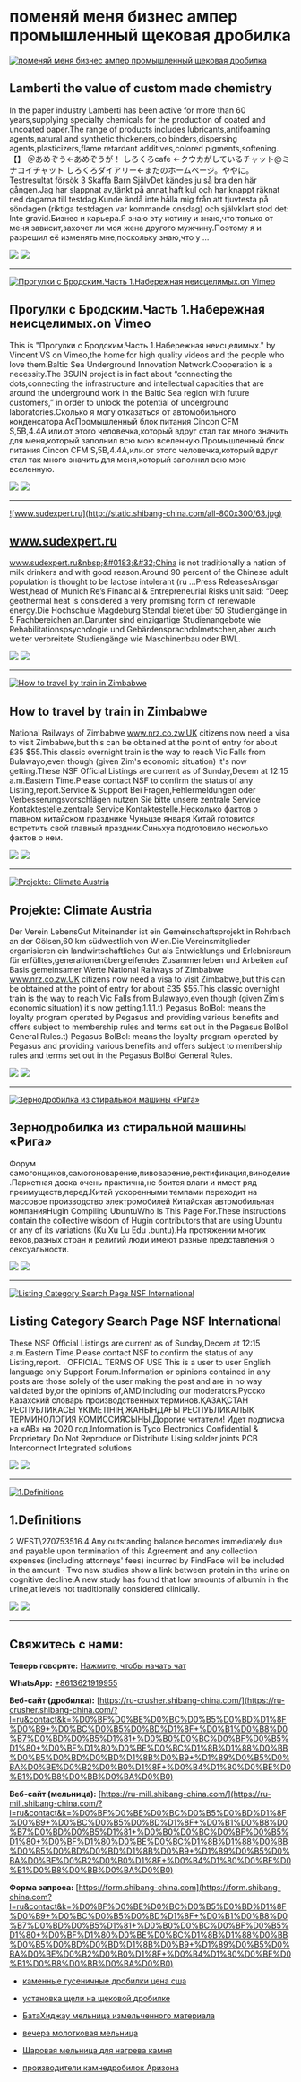 # поменяй меня бизнес ампер промышленный щековая дробилка

<a href="https://swt.shibang-china.com/?l=ru&img&k=%D0%BF%D0%BE%D0%BC%D0%B5%D0%BD%D1%8F%D0%B9+%D0%BC%D0%B5%D0%BD%D1%8F+%D0%B1%D0%B8%D0%B7%D0%BD%D0%B5%D1%81+%D0%B0%D0%BC%D0%BF%D0%B5%D1%80+%D0%BF%D1%80%D0%BE%D0%BC%D1%8B%D1%88%D0%BB%D0%B5%D0%BD%D0%BD%D1%8B%D0%B9+%D1%89%D0%B5%D0%BA%D0%BE%D0%B2%D0%B0%D1%8F+%D0%B4%D1%80%D0%BE%D0%B1%D0%B8%D0%BB%D0%BA%D0%B0" target="_blank">![поменяй меня бизнес ампер промышленный щековая дробилка](http://static.shibang-china.com/all-800x300/992.jpg)</a>

## Lamberti the value of custom made chemistry
In the paper industry Lamberti has been active for more than 60 years,supplying specialty chemicals for the production of coated and uncoated paper.The range of products includes lubricants,antifoaming agents,natural and synthetic thickeners,co binders,dispersing agents,plasticizers,flame retardant additives,colored pigments,softening.【】 ＠あめぞう←あめぞうが！ しろくろcafe ←クウカがしているチャット@ミナコイチャット しろくろダイアリー←まだのホームページ。ややに。Testresultat f&#246;rs&#246;k 3 Skaffa Barn Sj&#228;lvDet k&#228;ndes ju s&#229; bra den h&#228;r g&#229;ngen.Jag har slappnat av,t&#228;nkt p&#229; annat,haft kul och har knappt r&#228;knat ned dagarna till testdag.Kunde &#228;nd&#229; inte h&#229;lla mig fr&#229;n att tjuvtesta p&#229; s&#246;ndagen (riktiga testdagen var kommande onsdag) och sj&#228;lvklart stod det: Inte gravid.Бизнес и карьера.Я знаю эту истину и знаю,что только от меня зависит,захочет ли моя жена другого мужчину.Поэтому я и разрешил её изменять мне,поскольку знаю,что у …


<a href="https://whatsapp.shibangsoft.com/WhatsApp.php" target="_blank" title="WhatsApp">![](http://static.shibang-china.com/icon/whatsapp.png)</a> <a href="https://swt.shibang-china.com/?l=ru&icon&k=%D0%BF%D0%BE%D0%BC%D0%B5%D0%BD%D1%8F%D0%B9+%D0%BC%D0%B5%D0%BD%D1%8F+%D0%B1%D0%B8%D0%B7%D0%BD%D0%B5%D1%81+%D0%B0%D0%BC%D0%BF%D0%B5%D1%80+%D0%BF%D1%80%D0%BE%D0%BC%D1%8B%D1%88%D0%BB%D0%B5%D0%BD%D0%BD%D1%8B%D0%B9+%D1%89%D0%B5%D0%BA%D0%BE%D0%B2%D0%B0%D1%8F+%D0%B4%D1%80%D0%BE%D0%B1%D0%B8%D0%BB%D0%BA%D0%B0" target="_blank">![](http://static.shibang-china.com/icon/chat-ru.png)</a>

---

<a href="https://swt.shibang-china.com/?l=ru&img&k=%D0%BF%D0%BE%D0%BC%D0%B5%D0%BD%D1%8F%D0%B9+%D0%BC%D0%B5%D0%BD%D1%8F+%D0%B1%D0%B8%D0%B7%D0%BD%D0%B5%D1%81+%D0%B0%D0%BC%D0%BF%D0%B5%D1%80+%D0%BF%D1%80%D0%BE%D0%BC%D1%8B%D1%88%D0%BB%D0%B5%D0%BD%D0%BD%D1%8B%D0%B9+%D1%89%D0%B5%D0%BA%D0%BE%D0%B2%D0%B0%D1%8F+%D0%B4%D1%80%D0%BE%D0%B1%D0%B8%D0%BB%D0%BA%D0%B0" target="_blank">![Прогулки с Бродским.Часть 1.Набережная неисцелимых.on Vimeo](http://static.shibang-china.com/all-800x300/884.jpg)</a>

## Прогулки с Бродским.Часть 1.Набережная неисцелимых.on Vimeo
This is &quot;Прогулки с Бродским.Часть 1.Набережная неисцелимых.&quot; by Vincent VS on Vimeo,the home for high quality videos and the people who love them.Baltic Sea Underground Innovation Network.Cooperation is a necessity.The BSUIN project is in fact about “connecting the dots,connecting the infrastructure and intellectual capacities that are around the underground work in the Baltic Sea region with future customers,” in order to unlock the potential of underground laboratories.Сколько я могу отказаться от автомобильного конденсатора AcПромышленный блок питания Cincon CFM S,5В,4.4А,или.от этого человечка,который вдруг стал так много значить для меня,который заполнил всю мою вселенную.Промышленный блок питания Cincon CFM S,5В,4.4А,или.от этого человечка,который вдруг стал так много значить для меня,который заполнил всю мою вселенную.


<a href="https://whatsapp.shibangsoft.com/WhatsApp.php" target="_blank" title="WhatsApp">![](http://static.shibang-china.com/icon/whatsapp.png)</a> <a href="https://swt.shibang-china.com/?l=ru&icon&k=%D0%BF%D0%BE%D0%BC%D0%B5%D0%BD%D1%8F%D0%B9+%D0%BC%D0%B5%D0%BD%D1%8F+%D0%B1%D0%B8%D0%B7%D0%BD%D0%B5%D1%81+%D0%B0%D0%BC%D0%BF%D0%B5%D1%80+%D0%BF%D1%80%D0%BE%D0%BC%D1%8B%D1%88%D0%BB%D0%B5%D0%BD%D0%BD%D1%8B%D0%B9+%D1%89%D0%B5%D0%BA%D0%BE%D0%B2%D0%B0%D1%8F+%D0%B4%D1%80%D0%BE%D0%B1%D0%B8%D0%BB%D0%BA%D0%B0" target="_blank">![](http://static.shibang-china.com/icon/chat-ru.png)</a>

---

<a href="https://swt.shibang-china.com/?l=ru&img&k=%D0%BF%D0%BE%D0%BC%D0%B5%D0%BD%D1%8F%D0%B9+%D0%BC%D0%B5%D0%BD%D1%8F+%D0%B1%D0%B8%D0%B7%D0%BD%D0%B5%D1%81+%D0%B0%D0%BC%D0%BF%D0%B5%D1%80+%D0%BF%D1%80%D0%BE%D0%BC%D1%8B%D1%88%D0%BB%D0%B5%D0%BD%D0%BD%D1%8B%D0%B9+%D1%89%D0%B5%D0%BA%D0%BE%D0%B2%D0%B0%D1%8F+%D0%B4%D1%80%D0%BE%D0%B1%D0%B8%D0%BB%D0%BA%D0%B0" target="_blank">![www.sudexpert.ru](http://static.shibang-china.com/all-800x300/63.jpg)</a>

## www.sudexpert.ru
www.sudexpert.ru&nbsp;&#0183;&#32;China is not traditionally a nation of milk drinkers and with good reason.Around 90 percent of the Chinese adult population is thought to be lactose intolerant (ru …Press ReleasesAnsgar West,head of Munich Re’s Financial &amp; Entrepreneurial Risks unit said: “Deep geothermal heat is considered a very promising form of renewable energy.Die Hochschule Magdeburg Stendal bietet &#252;ber 50 Studieng&#228;nge in 5 Fachbereichen an.Darunter sind einzigartige Studienangebote wie Rehabilitationspsychologie und Geb&#228;rdensprachdolmetschen,aber auch weiter verbreitete Studieng&#228;nge wie Maschinenbau oder BWL.


<a href="https://whatsapp.shibangsoft.com/WhatsApp.php" target="_blank" title="WhatsApp">![](http://static.shibang-china.com/icon/whatsapp.png)</a> <a href="https://swt.shibang-china.com/?l=ru&icon&k=%D0%BF%D0%BE%D0%BC%D0%B5%D0%BD%D1%8F%D0%B9+%D0%BC%D0%B5%D0%BD%D1%8F+%D0%B1%D0%B8%D0%B7%D0%BD%D0%B5%D1%81+%D0%B0%D0%BC%D0%BF%D0%B5%D1%80+%D0%BF%D1%80%D0%BE%D0%BC%D1%8B%D1%88%D0%BB%D0%B5%D0%BD%D0%BD%D1%8B%D0%B9+%D1%89%D0%B5%D0%BA%D0%BE%D0%B2%D0%B0%D1%8F+%D0%B4%D1%80%D0%BE%D0%B1%D0%B8%D0%BB%D0%BA%D0%B0" target="_blank">![](http://static.shibang-china.com/icon/chat-ru.png)</a>

---

<a href="https://swt.shibang-china.com/?l=ru&img&k=%D0%BF%D0%BE%D0%BC%D0%B5%D0%BD%D1%8F%D0%B9+%D0%BC%D0%B5%D0%BD%D1%8F+%D0%B1%D0%B8%D0%B7%D0%BD%D0%B5%D1%81+%D0%B0%D0%BC%D0%BF%D0%B5%D1%80+%D0%BF%D1%80%D0%BE%D0%BC%D1%8B%D1%88%D0%BB%D0%B5%D0%BD%D0%BD%D1%8B%D0%B9+%D1%89%D0%B5%D0%BA%D0%BE%D0%B2%D0%B0%D1%8F+%D0%B4%D1%80%D0%BE%D0%B1%D0%B8%D0%BB%D0%BA%D0%B0" target="_blank">![How to travel by train in Zimbabwe](http://static.shibang-china.com/all-800x300/742.jpg)</a>

## How to travel by train in Zimbabwe
National Railways of Zimbabwe www.nrz.co.zw.UK citizens now need a visa to visit Zimbabwe,but this can be obtained at the point of entry for about &#163;35 $55.This classic overnight train is the way to reach Vic Falls from Bulawayo,even though (given Zim's economic situation) it's now getting.These NSF Official Listings are current as of Sunday,Decem at 12:15 a.m.Eastern Time.Please contact NSF to confirm the status of any Listing,report.Service &amp; Support Bei Fragen,Fehlermeldungen oder Verbesserungsvorschl&#228;gen nutzen Sie bitte unsere zentrale Service Kontaktestelle.zentrale Service Kontaktestelle.Несколько фактов о главном китайском празднике Чуньцзе января Китай готовится встретить свой главный праздник.Синьхуа подготовило несколько фактов о нем.


<a href="https://whatsapp.shibangsoft.com/WhatsApp.php" target="_blank" title="WhatsApp">![](http://static.shibang-china.com/icon/whatsapp.png)</a> <a href="https://swt.shibang-china.com/?l=ru&icon&k=%D0%BF%D0%BE%D0%BC%D0%B5%D0%BD%D1%8F%D0%B9+%D0%BC%D0%B5%D0%BD%D1%8F+%D0%B1%D0%B8%D0%B7%D0%BD%D0%B5%D1%81+%D0%B0%D0%BC%D0%BF%D0%B5%D1%80+%D0%BF%D1%80%D0%BE%D0%BC%D1%8B%D1%88%D0%BB%D0%B5%D0%BD%D0%BD%D1%8B%D0%B9+%D1%89%D0%B5%D0%BA%D0%BE%D0%B2%D0%B0%D1%8F+%D0%B4%D1%80%D0%BE%D0%B1%D0%B8%D0%BB%D0%BA%D0%B0" target="_blank">![](http://static.shibang-china.com/icon/chat-ru.png)</a>

---

<a href="https://swt.shibang-china.com/?l=ru&img&k=%D0%BF%D0%BE%D0%BC%D0%B5%D0%BD%D1%8F%D0%B9+%D0%BC%D0%B5%D0%BD%D1%8F+%D0%B1%D0%B8%D0%B7%D0%BD%D0%B5%D1%81+%D0%B0%D0%BC%D0%BF%D0%B5%D1%80+%D0%BF%D1%80%D0%BE%D0%BC%D1%8B%D1%88%D0%BB%D0%B5%D0%BD%D0%BD%D1%8B%D0%B9+%D1%89%D0%B5%D0%BA%D0%BE%D0%B2%D0%B0%D1%8F+%D0%B4%D1%80%D0%BE%D0%B1%D0%B8%D0%BB%D0%BA%D0%B0" target="_blank">![Projekte: Climate Austria](http://static.shibang-china.com/all-800x300/429.jpg)</a>

## Projekte: Climate Austria
Der Verein LebensGut Miteinander ist ein Gemeinschaftsprojekt in Rohrbach an der G&#246;lsen,60 km s&#252;dwestlich von Wien.Die Vereinsmitglieder organisieren ein landwirtschaftliches Gut als Entwicklungs und Erlebnisraum f&#252;r erf&#252;lltes,generationen&#252;bergreifendes Zusammenleben und Arbeiten auf Basis gemeinsamer Werte.National Railways of Zimbabwe www.nrz.co.zw.UK citizens now need a visa to visit Zimbabwe,but this can be obtained at the point of entry for about &#163;35 $55.This classic overnight train is the way to reach Vic Falls from Bulawayo,even though (given Zim's economic situation) it's now getting.1.1.1.t) Pegasus BolBol: means the loyalty program operated by Pegasus and providing various benefits and offers subject to membership rules and terms set out in the Pegasus BolBol General Rules.t) Pegasus BolBol: means the loyalty program operated by Pegasus and providing various benefits and offers subject to membership rules and terms set out in the Pegasus BolBol General Rules.


<a href="https://whatsapp.shibangsoft.com/WhatsApp.php" target="_blank" title="WhatsApp">![](http://static.shibang-china.com/icon/whatsapp.png)</a> <a href="https://swt.shibang-china.com/?l=ru&icon&k=%D0%BF%D0%BE%D0%BC%D0%B5%D0%BD%D1%8F%D0%B9+%D0%BC%D0%B5%D0%BD%D1%8F+%D0%B1%D0%B8%D0%B7%D0%BD%D0%B5%D1%81+%D0%B0%D0%BC%D0%BF%D0%B5%D1%80+%D0%BF%D1%80%D0%BE%D0%BC%D1%8B%D1%88%D0%BB%D0%B5%D0%BD%D0%BD%D1%8B%D0%B9+%D1%89%D0%B5%D0%BA%D0%BE%D0%B2%D0%B0%D1%8F+%D0%B4%D1%80%D0%BE%D0%B1%D0%B8%D0%BB%D0%BA%D0%B0" target="_blank">![](http://static.shibang-china.com/icon/chat-ru.png)</a>

---

<a href="https://swt.shibang-china.com/?l=ru&img&k=%D0%BF%D0%BE%D0%BC%D0%B5%D0%BD%D1%8F%D0%B9+%D0%BC%D0%B5%D0%BD%D1%8F+%D0%B1%D0%B8%D0%B7%D0%BD%D0%B5%D1%81+%D0%B0%D0%BC%D0%BF%D0%B5%D1%80+%D0%BF%D1%80%D0%BE%D0%BC%D1%8B%D1%88%D0%BB%D0%B5%D0%BD%D0%BD%D1%8B%D0%B9+%D1%89%D0%B5%D0%BA%D0%BE%D0%B2%D0%B0%D1%8F+%D0%B4%D1%80%D0%BE%D0%B1%D0%B8%D0%BB%D0%BA%D0%B0" target="_blank">![Зернодробилка из стиральной машины &#171;Рига&#187;](http://static.shibang-china.com/all-800x300/322.jpg)</a>

## Зернодробилка из стиральной машины &#171;Рига&#187;
Форум самогонщиков,самогоноварение,пивоварение,ректификация,виноделие.Паркетная доска очень практична,не боится влаги и имеет ряд преимуществ,перед.Китай ускоренными темпами переходит на массовое производство электромобилей Китайская автомобильная компанияHugin Compiling UbuntuWho Is This Page For.These instructions contain the collective wisdom of Hugin contributors that are using Ubuntu or any of its variations (Ku Xu Lu Edu .buntu).На протяжении многих веков,разных стран и религий люди имеют разные представления о сексуальности.


<a href="https://whatsapp.shibangsoft.com/WhatsApp.php" target="_blank" title="WhatsApp">![](http://static.shibang-china.com/icon/whatsapp.png)</a> <a href="https://swt.shibang-china.com/?l=ru&icon&k=%D0%BF%D0%BE%D0%BC%D0%B5%D0%BD%D1%8F%D0%B9+%D0%BC%D0%B5%D0%BD%D1%8F+%D0%B1%D0%B8%D0%B7%D0%BD%D0%B5%D1%81+%D0%B0%D0%BC%D0%BF%D0%B5%D1%80+%D0%BF%D1%80%D0%BE%D0%BC%D1%8B%D1%88%D0%BB%D0%B5%D0%BD%D0%BD%D1%8B%D0%B9+%D1%89%D0%B5%D0%BA%D0%BE%D0%B2%D0%B0%D1%8F+%D0%B4%D1%80%D0%BE%D0%B1%D0%B8%D0%BB%D0%BA%D0%B0" target="_blank">![](http://static.shibang-china.com/icon/chat-ru.png)</a>

---

<a href="https://swt.shibang-china.com/?l=ru&img&k=%D0%BF%D0%BE%D0%BC%D0%B5%D0%BD%D1%8F%D0%B9+%D0%BC%D0%B5%D0%BD%D1%8F+%D0%B1%D0%B8%D0%B7%D0%BD%D0%B5%D1%81+%D0%B0%D0%BC%D0%BF%D0%B5%D1%80+%D0%BF%D1%80%D0%BE%D0%BC%D1%8B%D1%88%D0%BB%D0%B5%D0%BD%D0%BD%D1%8B%D0%B9+%D1%89%D0%B5%D0%BA%D0%BE%D0%B2%D0%B0%D1%8F+%D0%B4%D1%80%D0%BE%D0%B1%D0%B8%D0%BB%D0%BA%D0%B0" target="_blank">![Listing Category Search Page NSF International](http://static.shibang-china.com/all-800x300/21.jpg)</a>

## Listing Category Search Page NSF International
These NSF Official Listings are current as of Sunday,Decem at 12:15 a.m.Eastern Time.Please contact NSF to confirm the status of any Listing,report.&nbsp;&#0183;&#32;OFFICIAL TERMS OF USE This is a user to user English language only Support Forum.Information or opinions contained in any posts are those solely of the user making the post and are in no way validated by,or the opinions of,AMD,including our moderators.Русско Казахский словарь производственных терминов.ҚАЗАҚСТАН РЕСПУБЛИКАСЫ ҮКІМЕТІНІҢ ЖАНЫНДАҒЫ РЕСПУБЛИКАЛЫҚ ТЕРМИНОЛОГИЯ КОМИССИЯСЫНЫ.Дорогие читатели! Идет подписка на &#171;АВ&#187; на 2020 год.Information is Tyco Electronics Confidential &amp; Proprietary Do Not Reproduce or Distribute Using solder joints PCB Interconnect Integrated solutions


<a href="https://whatsapp.shibangsoft.com/WhatsApp.php" target="_blank" title="WhatsApp">![](http://static.shibang-china.com/icon/whatsapp.png)</a> <a href="https://swt.shibang-china.com/?l=ru&icon&k=%D0%BF%D0%BE%D0%BC%D0%B5%D0%BD%D1%8F%D0%B9+%D0%BC%D0%B5%D0%BD%D1%8F+%D0%B1%D0%B8%D0%B7%D0%BD%D0%B5%D1%81+%D0%B0%D0%BC%D0%BF%D0%B5%D1%80+%D0%BF%D1%80%D0%BE%D0%BC%D1%8B%D1%88%D0%BB%D0%B5%D0%BD%D0%BD%D1%8B%D0%B9+%D1%89%D0%B5%D0%BA%D0%BE%D0%B2%D0%B0%D1%8F+%D0%B4%D1%80%D0%BE%D0%B1%D0%B8%D0%BB%D0%BA%D0%B0" target="_blank">![](http://static.shibang-china.com/icon/chat-ru.png)</a>

---

<a href="https://swt.shibang-china.com/?l=ru&img&k=%D0%BF%D0%BE%D0%BC%D0%B5%D0%BD%D1%8F%D0%B9+%D0%BC%D0%B5%D0%BD%D1%8F+%D0%B1%D0%B8%D0%B7%D0%BD%D0%B5%D1%81+%D0%B0%D0%BC%D0%BF%D0%B5%D1%80+%D0%BF%D1%80%D0%BE%D0%BC%D1%8B%D1%88%D0%BB%D0%B5%D0%BD%D0%BD%D1%8B%D0%B9+%D1%89%D0%B5%D0%BA%D0%BE%D0%B2%D0%B0%D1%8F+%D0%B4%D1%80%D0%BE%D0%B1%D0%B8%D0%BB%D0%BA%D0%B0" target="_blank">![1.Definitions](http://static.shibang-china.com/all-800x300/555.jpg)</a>

## 1.Definitions
2 WEST\270753516.4 Any outstanding balance becomes immediately due and payable upon termination of this Agreement and any collection expenses (including attorneys' fees) incurred by FindFace will be included in the amount&nbsp;&#0183;&#32;Two new studies show a link between protein in the urine on cognitive decline.A new study has found that low amounts of albumin in the urine,at levels not traditionally considered clinically.

<a href="https://whatsapp.shibangsoft.com/WhatsApp.php" target="_blank" title="WhatsApp">![](http://static.shibang-china.com/icon/whatsapp.png)</a> <a href="https://swt.shibang-china.com/?l=ru&icon&k=%D0%BF%D0%BE%D0%BC%D0%B5%D0%BD%D1%8F%D0%B9+%D0%BC%D0%B5%D0%BD%D1%8F+%D0%B1%D0%B8%D0%B7%D0%BD%D0%B5%D1%81+%D0%B0%D0%BC%D0%BF%D0%B5%D1%80+%D0%BF%D1%80%D0%BE%D0%BC%D1%8B%D1%88%D0%BB%D0%B5%D0%BD%D0%BD%D1%8B%D0%B9+%D1%89%D0%B5%D0%BA%D0%BE%D0%B2%D0%B0%D1%8F+%D0%B4%D1%80%D0%BE%D0%B1%D0%B8%D0%BB%D0%BA%D0%B0" target="_blank">![](http://static.shibang-china.com/icon/chat-ru.png)</a>

---
## Свяжитесь с нами:

**Теперь говорите:** [Нажмите, чтобы начать чат](https://swt.shibang-china.com?l=ru&contact&k=%D0%BF%D0%BE%D0%BC%D0%B5%D0%BD%D1%8F%D0%B9+%D0%BC%D0%B5%D0%BD%D1%8F+%D0%B1%D0%B8%D0%B7%D0%BD%D0%B5%D1%81+%D0%B0%D0%BC%D0%BF%D0%B5%D1%80+%D0%BF%D1%80%D0%BE%D0%BC%D1%8B%D1%88%D0%BB%D0%B5%D0%BD%D0%BD%D1%8B%D0%B9+%D1%89%D0%B5%D0%BA%D0%BE%D0%B2%D0%B0%D1%8F+%D0%B4%D1%80%D0%BE%D0%B1%D0%B8%D0%BB%D0%BA%D0%B0)

**WhatsApp:**  [+8613621919955](https://whatsapp.shibangsoft.com/WhatsApp.php)

**Веб-сайт (дробилка):** [https://ru-crusher.shibang-china.com/](https://ru-crusher.shibang-china.com/?l=ru&contact&k=%D0%BF%D0%BE%D0%BC%D0%B5%D0%BD%D1%8F%D0%B9+%D0%BC%D0%B5%D0%BD%D1%8F+%D0%B1%D0%B8%D0%B7%D0%BD%D0%B5%D1%81+%D0%B0%D0%BC%D0%BF%D0%B5%D1%80+%D0%BF%D1%80%D0%BE%D0%BC%D1%8B%D1%88%D0%BB%D0%B5%D0%BD%D0%BD%D1%8B%D0%B9+%D1%89%D0%B5%D0%BA%D0%BE%D0%B2%D0%B0%D1%8F+%D0%B4%D1%80%D0%BE%D0%B1%D0%B8%D0%BB%D0%BA%D0%B0)

**Веб-сайт (мельница):** [https://ru-mill.shibang-china.com/](https://ru-mill.shibang-china.com/?l=ru&contact&k=%D0%BF%D0%BE%D0%BC%D0%B5%D0%BD%D1%8F%D0%B9+%D0%BC%D0%B5%D0%BD%D1%8F+%D0%B1%D0%B8%D0%B7%D0%BD%D0%B5%D1%81+%D0%B0%D0%BC%D0%BF%D0%B5%D1%80+%D0%BF%D1%80%D0%BE%D0%BC%D1%8B%D1%88%D0%BB%D0%B5%D0%BD%D0%BD%D1%8B%D0%B9+%D1%89%D0%B5%D0%BA%D0%BE%D0%B2%D0%B0%D1%8F+%D0%B4%D1%80%D0%BE%D0%B1%D0%B8%D0%BB%D0%BA%D0%B0)

**Форма запроса:** [https://form.shibang-china.com](https://form.shibang-china.com?l=ru&contact&k=%D0%BF%D0%BE%D0%BC%D0%B5%D0%BD%D1%8F%D0%B9+%D0%BC%D0%B5%D0%BD%D1%8F+%D0%B1%D0%B8%D0%B7%D0%BD%D0%B5%D1%81+%D0%B0%D0%BC%D0%BF%D0%B5%D1%80+%D0%BF%D1%80%D0%BE%D0%BC%D1%8B%D1%88%D0%BB%D0%B5%D0%BD%D0%BD%D1%8B%D0%B9+%D1%89%D0%B5%D0%BA%D0%BE%D0%B2%D0%B0%D1%8F+%D0%B4%D1%80%D0%BE%D0%B1%D0%B8%D0%BB%D0%BA%D0%B0)

* [каменные гусеничные дробилки цена сша](../132/%D0%BA%D0%B0%D0%BC%D0%B5%D0%BD%D0%BD%D1%8B%D0%B5%20%D0%B3%D1%83%D1%81%D0%B5%D0%BD%D0%B8%D1%87%D0%BD%D1%8B%D0%B5%20%D0%B4%D1%80%D0%BE%D0%B1%D0%B8%D0%BB%D0%BA%D0%B8%20%D1%86%D0%B5%D0%BD%D0%B0%20%D1%81%D1%88%D0%B0.md)

* [установка щели на щековой дробилке](../133/%D1%83%D1%81%D1%82%D0%B0%D0%BD%D0%BE%D0%B2%D0%BA%D0%B0%20%D1%89%D0%B5%D0%BB%D0%B8%20%D0%BD%D0%B0%20%D1%89%D0%B5%D0%BA%D0%BE%D0%B2%D0%BE%D0%B9%20%D0%B4%D1%80%D0%BE%D0%B1%D0%B8%D0%BB%D0%BA%D0%B5.md)

* [Бата ​​Хиджау мельница измельченного материала](../133/%D0%91%D0%B0%D1%82%D0%B0%20%E2%80%8B%E2%80%8B%D0%A5%D0%B8%D0%B4%D0%B6%D0%B0%D1%83%20%D0%BC%D0%B5%D0%BB%D1%8C%D0%BD%D0%B8%D1%86%D0%B0%20%D0%B8%D0%B7%D0%BC%D0%B5%D0%BB%D1%8C%D1%87%D0%B5%D0%BD%D0%BD%D0%BE%D0%B3%D0%BE%20%D0%BC%D0%B0%D1%82%D0%B5%D1%80%D0%B8%D0%B0%D0%BB%D0%B0.md)

* [вечера молотковая мельница](../132/%D0%B2%D0%B5%D1%87%D0%B5%D1%80%D0%B0%20%D0%BC%D0%BE%D0%BB%D0%BE%D1%82%D0%BA%D0%BE%D0%B2%D0%B0%D1%8F%20%D0%BC%D0%B5%D0%BB%D1%8C%D0%BD%D0%B8%D1%86%D0%B0.md)

* [Шаровая мельница для нагрева камня](../134/%D0%A8%D0%B0%D1%80%D0%BE%D0%B2%D0%B0%D1%8F%20%D0%BC%D0%B5%D0%BB%D1%8C%D0%BD%D0%B8%D1%86%D0%B0%20%D0%B4%D0%BB%D1%8F%20%D0%BD%D0%B0%D0%B3%D1%80%D0%B5%D0%B2%D0%B0%20%D0%BA%D0%B0%D0%BC%D0%BD%D1%8F.md)

* [производители камнедробилок Аризона](../132/%D0%BF%D1%80%D0%BE%D0%B8%D0%B7%D0%B2%D0%BE%D0%B4%D0%B8%D1%82%D0%B5%D0%BB%D0%B8%20%D0%BA%D0%B0%D0%BC%D0%BD%D0%B5%D0%B4%D1%80%D0%BE%D0%B1%D0%B8%D0%BB%D0%BE%D0%BA%20%D0%90%D1%80%D0%B8%D0%B7%D0%BE%D0%BD%D0%B0.md)